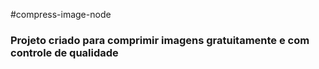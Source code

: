 #compress-image-node
### Projeto criado para comprimir imagens gratuitamente e com controle de qualidade
